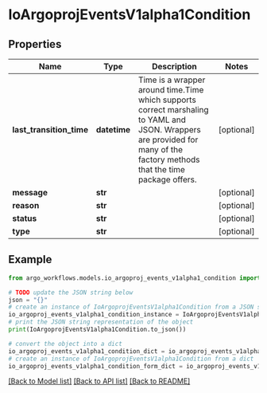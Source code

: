 # IoArgoprojEventsV1alpha1Condition


## Properties

Name | Type | Description | Notes
------------ | ------------- | ------------- | -------------
**last_transition_time** | **datetime** | Time is a wrapper around time.Time which supports correct marshaling to YAML and JSON.  Wrappers are provided for many of the factory methods that the time package offers. | [optional] 
**message** | **str** |  | [optional] 
**reason** | **str** |  | [optional] 
**status** | **str** |  | [optional] 
**type** | **str** |  | [optional] 

## Example

```python
from argo_workflows.models.io_argoproj_events_v1alpha1_condition import IoArgoprojEventsV1alpha1Condition

# TODO update the JSON string below
json = "{}"
# create an instance of IoArgoprojEventsV1alpha1Condition from a JSON string
io_argoproj_events_v1alpha1_condition_instance = IoArgoprojEventsV1alpha1Condition.from_json(json)
# print the JSON string representation of the object
print(IoArgoprojEventsV1alpha1Condition.to_json())

# convert the object into a dict
io_argoproj_events_v1alpha1_condition_dict = io_argoproj_events_v1alpha1_condition_instance.to_dict()
# create an instance of IoArgoprojEventsV1alpha1Condition from a dict
io_argoproj_events_v1alpha1_condition_form_dict = io_argoproj_events_v1alpha1_condition.from_dict(io_argoproj_events_v1alpha1_condition_dict)
```
[[Back to Model list]](../README.md#documentation-for-models) [[Back to API list]](../README.md#documentation-for-api-endpoints) [[Back to README]](../README.md)



